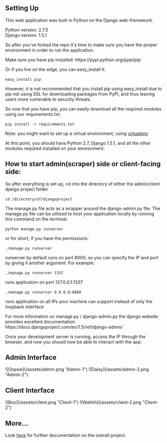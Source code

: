<h2>Setting Up</h2>
<p>This web application was built in Python on the Django web-framework.</p>
<p>Python version: 2.7.5<br>
Django version: 1.5.1</p>
<p>So after you've forked the repo it's time to make sure you have the proper environment in order to run the application.</p>
<p>Make sure you have pip installed: https://pypi.python.org/pypi/pip</p>
<p>Or if you live on the edge, you can easy_install it:</p>
<p><code>easy_install pip</code></p> 
<p>However, it is not recommended that you install pip using easy_install due to pip not using SSL for downloading packages from PyPI, and thus leaving users more vulnerable to security threats. </p>
<p>So now that you have pip, you can easily download all the required modules using our requirements.txt:</p>
<p><code>pip install -r requirements.txt</code></p>
<p>Note: you might want to set up a virtual environment, using <a href="http://www.virtualenv.org/en/latest/">virtualenv</a></p> 
<p>At this point, you should have Python 2.7, Django 1.5.1, and all the other modules required installed on your environment.</p>

<h2>How to start admin(scraper) side or client-facing side:</h2>
<p>So after everything is set up, cd into the directory of either the admin/client django project folder</p>
<p><code>cd /directory/of/djangoproject</code></p>
<p>The manage.py file acts as a wrapper around the django-admin.py file. The manage.py file can be utilized to host your application locally by running this command on the terminal:</p>
<p><code>python manage.py runserver</code></p>
<p>or for short, if you have the permissions:</p>
<p><code>./manage.py runserver</code></p>
<p>runserver by default runs on port 8000, so you can specify the IP and port by giving it another argument. For example:</p>

<p><code>./manage.py runserver 1337</code></p>
<p>runs application on port 127.0.0.1:1337</p> 

<p><code>./manage.py runserver 0.0.0.0:8888</code></p>
<p>runs application on all IPs your machine can support instead of only the loopback interface</p> 

<p>For more information on manage.py / django-admin.py the django website provides excellent documentation. https://docs.djangoproject.com/en/1.5/ref/django-admin/</p>
<p>Once your development server is running, access the IP through the browser, and now you should now be able to interact with the app.</p>

<h2>Admin Interface</h2>
![Oopsie](/assets/admin.png "Admin-1")
![Daisy](/assets/admin-2.png "Admin-2")

<h2>Client Interface</h2>
![Boo](/assets/client.png "Client-1")
![Wahhh](/assets/client-2.png "Client-2")

<h2>More...</h2>
<p>Look <a href="https://github.com/siqbal00/webscraping/wiki/Project-Overview">here</a> for further documentation on the overall project.</p>
